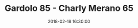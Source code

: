 ---
title: Gardolo 85 - Charly Merano 65
date: 2018-02-18 16:30:00
squadra-a: Bc Gardolo
punteggio-a: 85
squadra-b: Charly Merano
punteggio-b: 65
partite/squadra: serie-d-17-18
luogo: Centro Sportivo Trento Nord
categoria: serie d
---